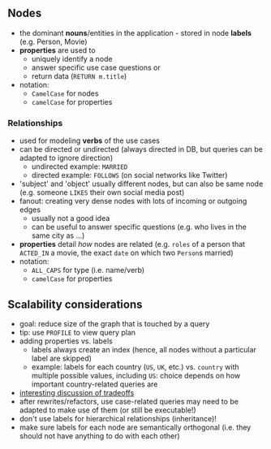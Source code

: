 ## Nodes
- the dominant **nouns**/entities in the application - stored in node **labels** (e.g. Person, Movie)
- **properties** are used to
	- uniquely identify a node
	- answer specific use case questions or
	- return data (`RETURN m.title`)
- notation:
	- `CamelCase` for nodes
	- `camelCase` for properties

### Relationships
- used for modeling **verbs** of the use cases
- can be directed or undirected (always directed in DB, but queries can be adapted to ignore direction)
	- undirected example: `MARRIED`
	- directed example: `FOLLOWS` (on social networks like Twitter)
- 'subject' and 'object' usually different nodes, but can also be same node (e.g. someone `LIKES` their own social media post)
- fanout: creating very dense nodes with lots of incoming or outgoing edges
	- usually not a good idea
	- can be useful to answer specific questions (e.g. who lives in the same city as ...)
- **properties** detail *how* nodes are related (e.g. `roles` of a person that `ACTED_IN` a movie, the exact `date` on which two `Person`s married)
- notation:
	- `ALL_CAPS` for type (i.e. name/verb)
	- `camelCase` for properties

## Scalability considerations
- goal: reduce size of the graph that is touched by a query
- tip: use `PROFILE` to view query plan
- adding properties vs. labels
	- labels always create an index (hence, all nodes without a particular label are skipped)
	- example: labels for each country (`US`, `UK`, etc.) vs. `country` with multiple possible values, including `US`: choice depends on how important country-related queries are
- [interesting discussion of tradeoffs](https://community.neo4j.com/t/heavy-relationships-vs-node-hops-which-is-better/4466/2)
- after rewrites/refactors, use case-related queries may need to be adapted to make use of them (or still be executable!)
- don't use labels for hierarchical relationships (inheritance)!
- make sure labels for each node are semantically orthogonal (i.e. they should not have anything to do with each other)